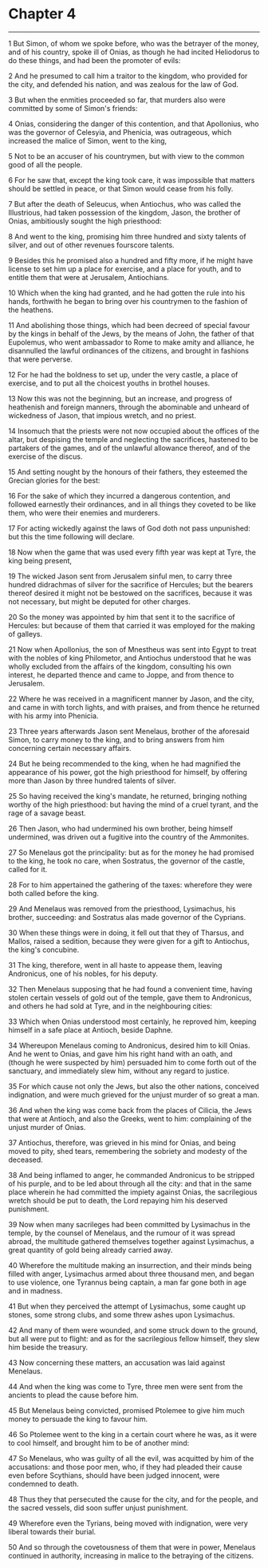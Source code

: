 # Chapter 4

***

1 But Simon, of whom we spoke before, who was the betrayer of the money, and of his country, spoke ill of Onias, as though he had incited Heliodorus to do these things, and had been the promoter of evils:

2 And he presumed to call him a traitor to the kingdom, who provided for the city, and defended his nation, and was zealous for the law of God.

3 But when the enmities proceeded so far, that murders also were committed by some of Simon's friends:

4 Onias, considering the danger of this contention, and that Apollonius, who was the governor of Celesyia, and Phenicia, was outrageous, which increased the malice of Simon, went to the king,

5 Not to be an accuser of his countrymen, but with view to the common good of all the people.

6 For he saw that, except the king took care, it was impossible that matters should be settled in peace, or that Simon would cease from his folly.

7 But after the death of Seleucus, when Antiochus, who was called the Illustrious, had taken possession of the kingdom, Jason, the brother of Onias, ambitiously sought the high priesthood:

8 And went to the king, promising him three hundred and sixty talents of silver, and out of other revenues fourscore talents.

9 Besides this he promised also a hundred and fifty more, if he might have license to set him up a place for exercise, and a place for youth, and to entitle them that were at Jerusalem, Antiochians.

10 Which when the king had granted, and he had gotten the rule into his hands, forthwith he began to bring over his countrymen to the fashion of the heathens.

11 And abolishing those things, which had been decreed of special favour by the kings in behalf of the Jews, by the means of John, the father of that Eupolemus, who went ambassador to Rome to make amity and alliance, he disannulled the lawful ordinances of the citizens, and brought in fashions that were perverse.

12 For he had the boldness to set up, under the very castle, a place of exercise, and to put all the choicest youths in brothel houses.

13 Now this was not the beginning, but an increase, and progress of heathenish and foreign manners, through the abominable and unheard of wickedness of Jason, that impious wretch, and no priest.

14 Insomuch that the priests were not now occupied about the offices of the altar, but despising the temple and neglecting the sacrifices, hastened to be partakers of the games, and of the unlawful allowance thereof, and of the exercise of the discus.

15 And setting nought by the honours of their fathers, they esteemed the Grecian glories for the best:

16 For the sake of which they incurred a dangerous contention, and followed earnestly their ordinances, and in all things they coveted to be like them, who were their enemies and murderers.

17 For acting wickedly against the laws of God doth not pass unpunished: but this the time following will declare.

18 Now when the game that was used every fifth year was kept at Tyre, the king being present,

19 The wicked Jason sent from Jerusalem sinful men, to carry three hundred didrachmas of silver for the sacrifice of Hercules; but the bearers thereof desired it might not be bestowed on the sacrifices, because it was not necessary, but might be deputed for other charges.

20 So the money was appointed by him that sent it to the sacrifice of Hercules: but because of them that carried it was employed for the making of galleys.

21 Now when Apollonius, the son of Mnestheus was sent into Egypt to treat with the nobles of king Philometor, and Antiochus understood that he was wholly excluded from the affairs of the kingdom, consulting his own interest, he departed thence and came to Joppe, and from thence to Jerusalem.

22 Where he was received in a magnificent manner by Jason, and the city, and came in with torch lights, and with praises, and from thence he returned with his army into Phenicia.

23 Three years afterwards Jason sent Menelaus, brother of the aforesaid Simon, to carry money to the king, and to bring answers from him concerning certain necessary affairs.

24 But he being recommended to the king, when he had magnified the appearance of his power, got the high priesthood for himself, by offering more than Jason by three hundred talents of silver.

25 So having received the king's mandate, he returned, bringing nothing worthy of the high priesthood: but having the mind of a cruel tyrant, and the rage of a savage beast.

26 Then Jason, who had undermined his own brother, being himself undermined, was driven out a fugitive into the country of the Ammonites.

27 So Menelaus got the principality: but as for the money he had promised to the king, he took no care, when Sostratus, the governor of the castle, called for it.

28 For to him appertained the gathering of the taxes: wherefore they were both called before the king.

29 And Menelaus was removed from the priesthood, Lysimachus, his brother, succeeding: and Sostratus alas made governor of the Cyprians.

30 When these things were in doing, it fell out that they of Tharsus, and Mallos, raised a sedition, because they were given for a gift to Antiochus, the king's concubine.

31 The king, therefore, went in all haste to appease them, leaving Andronicus, one of his nobles, for his deputy.

32 Then Menelaus supposing that he had found a convenient time, having stolen certain vessels of gold out of the temple, gave them to Andronicus, and others he had sold at Tyre, and in the neighbouring cities:

33 Which when Onias understood most certainly, he reproved him, keeping himself in a safe place at Antioch, beside Daphne.

34 Whereupon Menelaus coming to Andronicus, desired him to kill Onias. And he went to Onias, and gave him his right hand with an oath, and (though he were suspected by him) persuaded him to come forth out of the sanctuary, and immediately slew him, without any regard to justice.

35 For which cause not only the Jews, but also the other nations, conceived indignation, and were much grieved for the unjust murder of so great a man.

36 And when the king was come back from the places of Cilicia, the Jews that were at Antioch, and also the Greeks, went to him: complaining of the unjust murder of Onias.

37 Antiochus, therefore, was grieved in his mind for Onias, and being moved to pity, shed tears, remembering the sobriety and modesty of the deceased.

38 And being inflamed to anger, he commanded Andronicus to be stripped of his purple, and to be led about through all the city: and that in the same place wherein he had committed the impiety against Onias, the sacrilegious wretch should be put to death, the Lord repaying him his deserved punishment.

39 Now when many sacrileges had been committed by Lysimachus in the temple, by the counsel of Menelaus, and the rumour of it was spread abroad, the multitude gathered themselves together against Lysimachus, a great quantity of gold being already carried away.

40 Wherefore the multitude making an insurrection, and their minds being filled with anger, Lysimachus armed about three thousand men, and began to use violence, one Tyrannus being captain, a man far gone both in age and in madness.

41 But when they perceived the attempt of Lysimachus, some caught up stones, some strong clubs, and some threw ashes upon Lysimachus.

42 And many of them were wounded, and some struck down to the ground, but all were put to flight: and as for the sacrilegious fellow himself, they slew him beside the treasury.

43 Now concerning these matters, an accusation was laid against Menelaus.

44 And when the king was come to Tyre, three men were sent from the ancients to plead the cause before him.

45 But Menelaus being convicted, promised Ptolemee to give him much money to persuade the king to favour him.

46 So Ptolemee went to the king in a certain court where he was, as it were to cool himself, and brought him to be of another mind:

47 So Menelaus, who was guilty of all the evil, was acquitted by him of the accusations: and those poor men, who, if they had pleaded their cause even before Scythians, should have been judged innocent, were condemned to death.

48 Thus they that persecuted the cause for the city, and for the people, and the sacred vessels, did soon suffer unjust punishment.

49 Wherefore even the Tyrians, being moved with indignation, were very liberal towards their burial.

50 And so through the covetousness of them that were in power, Menelaus continued in authority, increasing in malice to the betraying of the citizens.

